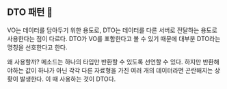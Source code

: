 ## DTO 패턴 🤔

VO는 데이터를 담아두기 위한 용도로, DTO는 데이터를 다른 서버로 전달하는 용도로 사용한다는 점이 다르다. DTO가 VO를 포함한다고 볼 수 있기 때문에 대부분 DTO라는 명칭을 선호한다고 한다.

왜 사용할까? 메소드는 하나의 타입만 반환할 수 있도록 선언할 수 있다. 하지만 반환해야하는 값이 하나가 아닌 각각 다른 자료형을 가진 여러 개의 데이터라면 곤란해지는 상황이 발생한다. 이 때 사용하는 것이 DTO다.